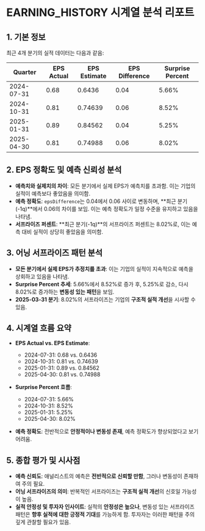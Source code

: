 # EARNING_HISTORY 시계열 분석 리포트

## 1. 기본 정보

최근 4개 분기의 실적 데이터는 다음과 같음:

| Quarter     | EPS Actual | EPS Estimate | EPS Difference | Surprise Percent |
|-------------|------------|--------------|----------------|------------------|
| 2024-07-31  | 0.68       | 0.6436       | 0.04           | 5.66%            |
| 2024-10-31  | 0.81       | 0.74639      | 0.06           | 8.52%            |
| 2025-01-31  | 0.89       | 0.84562      | 0.04           | 5.25%            |
| 2025-04-30  | 0.81       | 0.74988      | 0.06           | 8.02%            |

## 2. EPS 정확도 및 예측 신뢰성 분석

- **예측치와 실제치의 차이**: 모든 분기에서 실제 EPS가 예측치를 초과함. 이는 기업의 실적이 예측보다 좋았음을 의미함.
- **예측 정확도**: `epsDifference`는 0.04에서 0.06 사이로 변동하며, **최근 분기(-1q)**에서 0.06의 차이를 보임. 이는 예측 정확도가 일정 수준을 유지하고 있음을 나타냄.
- **서프라이즈 퍼센트**: **최근 분기(-1q)**의 서프라이즈 퍼센트는 8.02%로, 이는 예측 대비 실적이 상당히 좋았음을 의미함.

## 3. 어닝 서프라이즈 패턴 분석

- **모든 분기에서 실제 EPS가 추정치를 초과**: 이는 기업의 실적이 지속적으로 예측을 상회하고 있음을 나타냄.
- **Surprise Percent 추세**: 5.66%에서 8.52%로 증가 후, 5.25%로 감소, 다시 8.02%로 증가하는 **변동성 있는 패턴**을 보임.
- **2025-03-31 분기**: 8.02%의 서프라이즈는 기업의 **구조적 실적 개선**을 시사할 수 있음.

## 4. 시계열 흐름 요약

- **EPS Actual vs. EPS Estimate**:
  - 2024-07-31: 0.68 vs. 0.6436
  - 2024-10-31: 0.81 vs. 0.74639
  - 2025-01-31: 0.89 vs. 0.84562
  - 2025-04-30: 0.81 vs. 0.74988

- **Surprise Percent 흐름**:
  - 2024-07-31: 5.66%
  - 2024-10-31: 8.52%
  - 2025-01-31: 5.25%
  - 2025-04-30: 8.02%

- **예측 정확도**: 전반적으로 **안정적이나 변동성 존재**, 예측 정확도가 향상되었다고 보기 어려움.

## 5. 종합 평가 및 시사점

- **예측 신뢰도**: 애널리스트의 예측은 **전반적으로 신뢰할 만함**, 그러나 변동성이 존재하여 주의 필요.
- **어닝 서프라이즈의 의미**: 반복적인 서프라이즈는 **구조적 실적 개선**의 신호일 가능성이 높음.
- **실적 안정성 및 투자자 인사이트**: 실적의 **안정성은 높으나**, 변동성 있는 서프라이즈 패턴은 **향후 실적에 대한 긍정적 기대**를 가능하게 함. 투자자는 이러한 패턴을 주의 깊게 관찰할 필요가 있음.